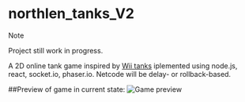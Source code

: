 # northlen_tanks_V2 
> [!NOTE]
> Project still work in progress.

A 2D online tank game inspired by [Wii tanks](https://nintendo.fandom.com/wiki/Tanks!) iplemented using node.js, react, socket.io, phaser.io. Netcode will be delay- or rollback-based.

##Preview of game in current state:
![Game preview](https://github.com/RasmusAlmryd/northlen_tanks_V2/assets/44927645/f7b43c49-3206-434a-8643-77d5152848e8)
